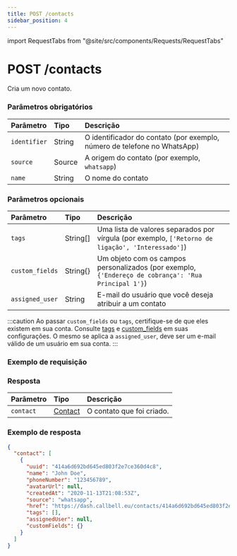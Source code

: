 ```yaml
---
title: POST /contacts
sidebar_position: 4
---
```


import RequestTabs from "@site/src/components/Requests/RequestTabs"

# POST /contacts

Cria um novo contato.

### Parâmetros obrigatórios

| Parâmetro    | Tipo   | Descrição                                                                        |
| :----------- | :----- | :------------------------------------------------------------------------------- |
| `identifier` | String | O identificador do contato (por exemplo, número de telefone no WhatsApp)          |
| `source`     | Source | A origem do contato (por exemplo, `whatsapp`)                                    |
| `name`       | String | O nome do contato                                                               |

### Parâmetros opcionais

| Parâmetro       | Tipo     | Descrição                                                                                  |
| :-------------- | :------- | :--------------------------------------------------------------------------------------- |
| `tags`          | String[] | Uma lista de valores separados por vírgula (por exemplo, `['Retorno de ligação', 'Interessado']`) |
| `custom_fields` | String{} | Um objeto com os campos personalizados (por exemplo, `{'Endereço de cobrança': 'Rua Principal 1'}`)   |
| `assigned_user` | String   | E-mail do usuário que você deseja atribuir a um contato                                     |

:::caution
Ao passar `custom_fields` ou `tags`, certifique-se de que eles existem em sua conta. Consulte [tags](https://dash.callbell.eu/settings/tags) e [custom_fields](https://dash.callbell.eu/settings/custom_fields) em suas configurações.
O mesmo se aplica a `assigned_user`, deve ser um e-mail válido de um usuário em sua conta.
:::

### Exemplo de requisição

<RequestTabs endpoint='contacts_api' request="post_contacts"/>

### Resposta

| Parâmetro | Tipo                                           | Descrição                         |
| :-------- | :--------------------------------------------- | :-------------------------------- |
| `contact` | [Contact](/api/reference/object_types/contact) | O contato que foi criado.          |

### Exemplo de resposta

```json title=response.json
{
  "contact": [
    {
      "uuid": "414a6d692bd645ed803f2e7ce360d4c8",
      "name": "John Doe",
      "phoneNumber": "123456789",
      "avatarUrl": null,
      "createdAt": "2020-11-13T21:08:53Z",
      "source": "whatsapp",
      "href": "https://dash.callbell.eu/contacts/414a6d692bd645ed803f2e7ce360d4c8",
      "tags": [],
      "assignedUser": null,
      "customFields": {}
    }
  ]
}
```